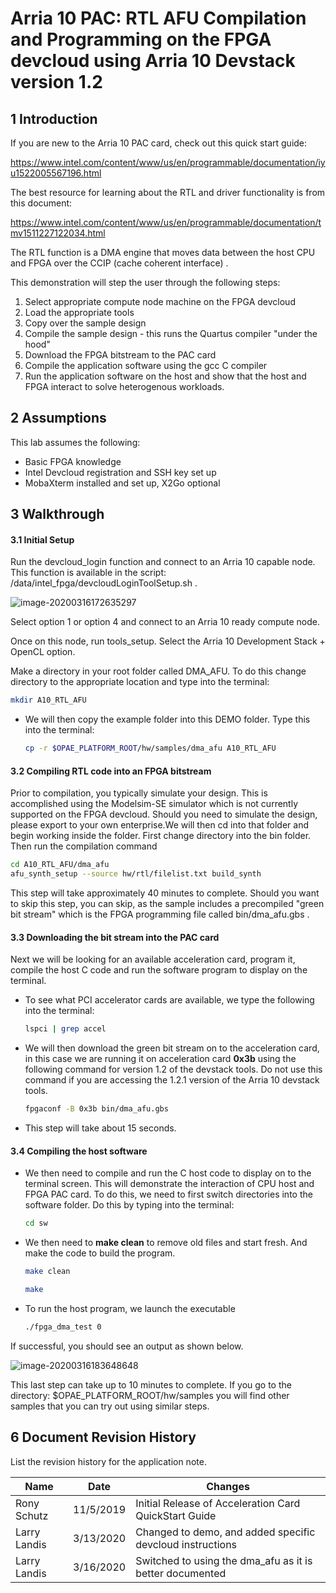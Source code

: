 

# Arria 10 PAC: RTL AFU Compilation and Programming on the FPGA devcloud using Arria 10 Devstack version 1.2

 

## 1       Introduction

If you are new to the Arria 10 PAC card, check out this quick start guide:

https://www.intel.com/content/www/us/en/programmable/documentation/iyu1522005567196.html

The best resource for learning about the RTL and driver functionality is from this document: 

https://www.intel.com/content/www/us/en/programmable/documentation/tmv1511227122034.html

The RTL function is a DMA engine that moves data between the host CPU and FPGA over the CCIP (cache coherent interface) .

This demonstration will step the user through the following steps:

1. Select appropriate compute node machine on the FPGA devcloud
2. Load the appropriate tools
3. Copy over the sample design
4. Compile the sample design - this runs the Quartus compiler "under the hood"
5. Download the FPGA bitstream to the PAC card
6. Compile the application software using the gcc C compiler
7. Run the application software on the host and show that the host and FPGA interact to solve heterogenous workloads.



## 2       Assumptions

This lab assumes the following:

- Basic FPGA knowledge
- Intel Devcloud registration and SSH key set up
- MobaXterm installed and set up, X2Go optional



## 3       Walkthrough

#### 3.1            Initial Setup

Run the devcloud_login function and connect to an Arria 10 capable node. This function is available in the script: /data/intel_fpga/devcloudLoginToolSetup.sh .

![image-20200316172635297](https://user-images.githubusercontent.com/59750149/77004891-17a6d900-691d-11ea-8b3f-433673cc4962.png)

Select option 1 or option 4 and connect to an Arria 10 ready compute node.



Once on this node, run tools_setup. Select the Arria 10 Development Stack + OpenCL option.

Make a directory in your root folder called DMA_AFU. To do this change directory to the appropriate location and type into the terminal:

```bash
mkdir A10_RTL_AFU
```

- We will then copy the example folder into this DEMO folder. Type this into the terminal:

  ```bash
  cp -r $OPAE_PLATFORM_ROOT/hw/samples/dma_afu A10_RTL_AFU
  ```

#### 3.2 Compiling RTL code into an FPGA bitstream

Prior to compilation, you typically simulate your design. This is accomplished using the Modelsim-SE simulator which is not currently supported on the FPGA devcloud. Should you need to simulate the design, please export to your own enterprise.We will then cd into that folder and begin working inside the folder. First change directory into the bin folder. Then run the compilation command

```bash
cd A10_RTL_AFU/dma_afu
afu_synth_setup --source hw/rtl/filelist.txt build_synth
```

This step will take approximately 40 minutes to complete. Should you want to skip this step, you can skip, as the sample includes a precompiled "green bit stream" which is the FPGA programming file called bin/dma_afu.gbs .



#### 3.3 Downloading the bit stream into the PAC card

Next we will be looking for an available acceleration card, program it, compile the host C code and run the software program to display on the terminal.

- To see what PCI accelerator cards are available, we type the following into the terminal:

  ```bash
  lspci | grep accel
  ```

- We will then download the green bit stream on to the acceleration card, in this case we are running it on acceleration card **0x3b** using the following command for version 1.2 of the devstack tools. Do not use this command if you are accessing the 1.2.1 version of the Arria 10 devstack tools.

  ```bash
  fpgaconf -B 0x3b bin/dma_afu.gbs
  ```

- This step will take about 15 seconds. 

#### 3.4 Compiling the host software

- We then need to compile and run the C host code to display on to the terminal screen. This will demonstrate the interaction of CPU host and FPGA PAC card. To do this, we need to first switch directories into the software folder. Do this by typing into the terminal:

  ```bash
  cd sw
  ```

- We then need to **make clean** to remove old files and start fresh. And make the code to build the program.

  ```bash
  make clean
  ```

  ```bash
  make
  ```

- To run the host program, we launch the executable

  ```bash
  ./fpga_dma_test 0
  ```

If successful, you should see an output as shown below.

![image-20200316183648648](https://user-images.githubusercontent.com/59750149/77005112-82f0ab00-691d-11ea-9334-52c6ab8414af.png)

   

This last step can take up to 10 minutes to complete. If you go to the directory: $OPAE_PLATFORM_ROOT/hw/samples you will find other samples that you can try out using similar steps.

## 6       Document Revision History

List the revision history for the application note.

| Name         | Date      | Changes                                                   |
| ------------ | --------- | --------------------------------------------------------- |
| Rony Schutz  | 11/5/2019 | Initial Release of Acceleration   Card QuickStart Guide   |
| Larry Landis | 3/13/2020 | Changed to demo, and added specific devcloud instructions |
| Larry Landis | 3/16/2020 | Switched to using the dma_afu as it is better documented  |



 
